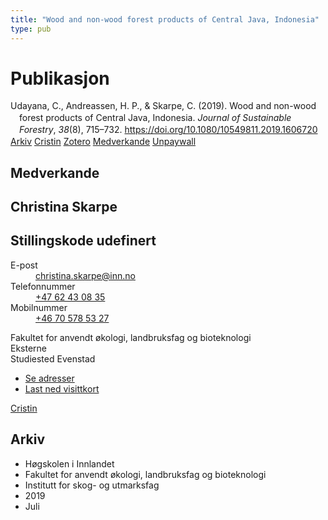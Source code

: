 ```yaml
---
title: "Wood and non-wood forest products of Central Java, Indonesia"
type: pub
---
```

<h1>Publikasjon</h1>
<article id="csl-bib-container-UXTY8PLX" class="csl-bib-container">
  <div class="csl-bib-body" style="line-height: 1.35; padding-left: 1em; text-indent:-1em;">
  <div class="csl-entry">Udayana, C., Andreassen, H. P., &amp; Skarpe, C. (2019). Wood and non-wood forest products of Central Java, Indonesia. <i>Journal of Sustainable Forestry</i>, <i>38</i>(8), 715&#x2013;732. <a href="https://doi.org/10.1080/10549811.2019.1606720">https://doi.org/10.1080/10549811.2019.1606720</a></div>
</div>
  <div class="csl-bib-buttons">
    <a href="#taxonomy-article-UXTY8PLX" class="csl-bib-button">Arkiv</a>
    <a href="https://app.cristin.no/results/show.jsf?id=1709231" alt="Cristin URL" class="csl-bib-button">Cristin</a>
    <a href="http://zotero.org/groups/5022929/items/UXTY8PLX" alt="Zotero URL" class="csl-bib-button">Zotero</a>
    <a href="#contributors-article-UXTY8PLX" class="csl-bib-button">Medverkande</a>
    <a href="https://www.tandfonline.com/doi/pdf/10.1080/10549811.2019.1606720?needAccess=true" class="csl-bib-button">Unpaywall</a>
  </div>
  <div id="csl-bib-meta-container-UXTY8PLX"></div>
</article>
<div id="csl-bib-meta-UXTY8PLX" class="csl-bib-meta">
  <article id="contributors-article-UXTY8PLX" class="contributors-article">
    <h1>Medverkande</h1>
    <div class="personas">
<div class="vrtx-hinn-person-card">
<div class="photo">
<i class="lar la-user-circle missing-person"></i>
</div>
<div class="info">
<hgroup><h1>Christina Skarpe</h1>
<h2>Stillingskode udefinert</h2>
</hgroup><dl>
<dt>E-post</dt>
<dd>
<a href="mailto:christina.skarpe@inn.no">christina.skarpe@inn.no</a>
</dd>
<dt>Telefonnummer</dt>
<dd><a href="tel:+4762430835">
+47 62 43 08 35
</a></dd>
<dt>Mobilnummer</dt>
<dd><a href="tel:+46705785327">
+46 70 578 53 27
</a></dd>
</dl>
<p>
Fakultet for anvendt økologi, landbruksfag og bioteknologi<br>
Eksterne<br>
Studiested Evenstad
</p>
<ul class="vrtx-hinn-links">
<li><a href="https://www.inn.no/finn-en-ansatt/christina-skarpe.html#vrtx-hinn-addresses">Se adresser</a></li>
<li><a href="https://www.inn.no/finn-en-ansatt/christina-skarpe.html?vrtx=vcf">Last ned visittkort</a></li>
</ul>
</div>
</div>
<a href="https://app.cristin.no/persons/show.jsf?id=328270" alt="Cristin URL" class="personas-cristin">Cristin</a>
</div>
  </article>
  <article id="taxonomy-article-UXTY8PLX" class="taxonomy-article">
    <h1>Arkiv</h1>
    <ul>
      <li>Høgskolen i Innlandet</li>
      <li>Fakultet for anvendt økologi, landbruksfag og bioteknologi</li>
      <li>Institutt for skog- og utmarksfag</li>
      <li>2019</li>
      <li>Juli</li>
    </ul>
  </article>
</div>

